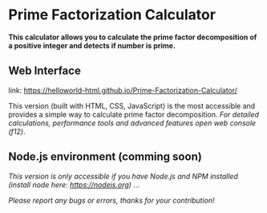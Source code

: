 # Prime Factorization Calculator

**This calculator allows you to calculate the prime factor decomposition of a positive integer and detects if number is prime.**

## Web Interface
link: https://helloworld-html.github.io/Prime-Factorization-Calculator/

This version (built with HTML, CSS, JavaScript) is the most accessible and provides a simple way to calculate prime factor decomposition. 
*For detailed calculations, performance tools and advanced features open web console (f12)*.

## Node.js environment (comming soon)
*This version is only accessible if you have Node.js and NPM installed (install node here: https://nodejs.org)*
...


*Please report any bugs or errors, thanks for your contribution!*
